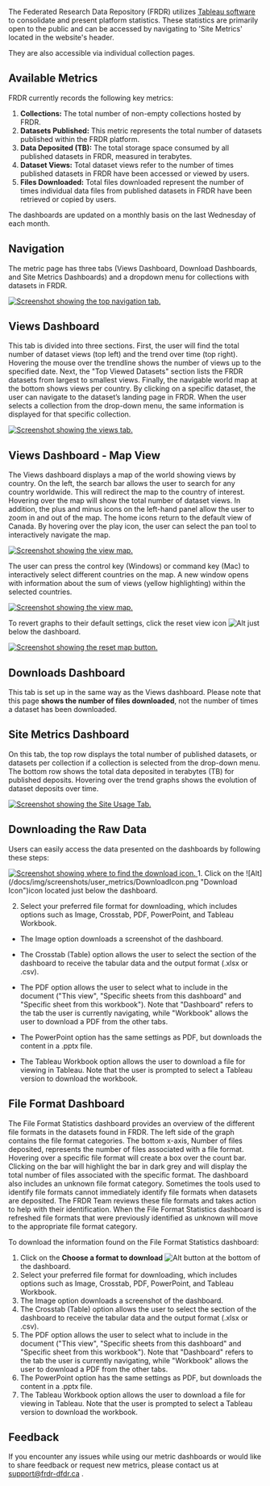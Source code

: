 ﻿The Federated Research Data Repository (FRDR) utilizes [Tableau software](https://www.tableau.com/why-tableau/what-is-tableau) to consolidate and present platform statistics. These statistics are primarily open to the public and can be accessed by navigating to 'Site Metrics' located in the website's header. 

 They are also accessible via individual collection pages.


## Available Metrics

FRDR currently records the following key metrics:

1. **Collections:** The total number of non-empty collections hosted by FRDR.
2. **Datasets Published:** This metric represents the total number of datasets published within the FRDR platform.
3. **Data Deposited (TB):** The total storage space consumed by all published datasets in FRDR, measured in terabytes.
4. **Dataset Views:** Total dataset views refer to the number of times published datasets in FRDR have been accessed or viewed by users.
5. **Files Downloaded:** Total files downloaded represent the number of times individual data files from published datasets in FRDR have been retrieved or copied by users.
   
The dashboards are updated on a monthly basis on the last Wednesday of each month.

## Navigation

The metric page has three tabs (Views Dashboard, Download Dashboards, and Site Metrics Dashboards) and a dropdown menu for collections with datasets in FRDR.

<a href="/docs/img/screenshots/user_metrics/metrics_nav_tab.png" class="screenshot-lightbox">
<img src="/docs/img/screenshots/user_metrics/metrics_nav_tab.png" alt="Screenshot showing the top navigation tab." class="screenshot"/>
</a>



## Views Dashboard

This tab is divided into three sections. First, the user will find the total number of dataset views (top left) and the 
trend over time (top right). Hovering the mouse over the trendline shows the number of views up to the specified date. 
Next, the "Top Viewed Datasets" section lists the FRDR datasets from largest to smallest views. Finally, the navigable 
world map at the bottom shows views per country.  By clicking on a specific dataset, the user can navigate to the 
dataset’s landing page in FRDR. When the user selects a collection from the drop-down menu, the same information is 
displayed for that specific collection.

<a href="/docs/img/screenshots/user_metrics/metrics_view_tab_1.png" class="screenshot-lightbox">
<img src="/docs/img/screenshots/user_metrics/metrics_view_tab_1.png" alt="Screenshot showing the views tab." class="screenshot"/>
</a>


## Views Dashboard - Map View

The Views dashboard displays a map of the world showing views by country.  On the left, the search bar allows the user 
to search for any country worldwide. This will redirect the map to the country of interest. Hovering over the map will 
show the total number of dataset views. In addition, the plus and minus icons on the left-hand panel allow the user to 
zoom in and out of the map. The home icons return to the default view of Canada. By hovering over the play icon, the 
user can select the pan tool to interactively navigate the map.  

<a href="/docs/img/screenshots/user_metrics/metrics_map_view.png" class="screenshot-lightbox">
<img src="/docs/img/screenshots/user_metrics/metrics_map_view.png" alt="Screenshot showing the view map." class="screenshot"/>
</a>


The user can press the control key (Windows) or command key (Mac) to interactively select different countries on the 
map. A new window opens with information about the sum of views (yellow highlighting) within the selected countries. 

<a href="/docs/img/screenshots/user_metrics/metrics_map_view_2.png" class="screenshot-lightbox">
<img src="/docs/img/screenshots/user_metrics/metrics_map_view_2.png" alt="Screenshot showing the view map." class="screenshot"/>
</a>

To revert graphs to their default settings, click the reset view icon ![Alt](/docs/img/screenshots/user_metrics/RevertIcon.png "Revert Icon") just below the dashboard.

<a href="/docs/img/screenshots/user_metrics/metrics_reset_map_button.png" class="screenshot-lightbox">
<img src="/docs/img/screenshots/user_metrics/metrics_reset_map_button.png" alt="Screenshot showing the reset map button." class="screenshot"/>
</a>

## Downloads Dashboard
This tab is set up in the same way as the Views dashboard. Please note that this page **shows the number of files 
downloaded**, not the number of times a dataset has been downloaded.  

## Site Metrics Dashboard
On this tab, the top row displays the total number of published datasets, or datasets per collection if a collection is 
selected from the drop-down menu. The bottom row shows the total data deposited in terabytes (TB) for published deposits.
Hovering over the trend graphs shows the evolution of dataset deposits over time.

<a href="/docs/img/screenshots/user_metrics/metrics_site_usage_tab.png" class="screenshot-lightbox">
<img src="/docs/img/screenshots/user_metrics/metrics_site_usage_tab.png" alt="Screenshot showing the Site Usage Tab." class="screenshot"/>
</a>


## Downloading the Raw Data
Users can easily access the data presented on the dashboards by following these steps:

<a href="/docs/img/screenshots/user_metrics/MenuBar.png" class="screenshot-lightbox">
<img src="/docs/img/screenshots/user_metrics/MenuBar.png" alt="Screenshot showing where to find the download icon." class="screenshot"/>
</a>
1. Click on the  ![Alt](/docs/img/screenshots/user_metrics/DownloadIcon.png "Download Icon")icon located just below the dashboard.

2. Select your preferred file format for downloading, which includes options such as Image, Crosstab, PDF, PowerPoint, and Tableau Workbook.
    
* The Image option downloads a screenshot of the dashboard. 

* The Crosstab (Table) option allows the user to select the section of the dashboard to receive the tabular data and the output format (.xlsx or .csv). 

* The PDF option allows the user to select what to include in the document ("This view", "Specific sheets from this dashboard" and "Specific sheet from this workbook"). Note that "Dashboard" refers to the tab the user is currently navigating, while "Workbook" allows the user to download a PDF from the other tabs.

* The PowerPoint option has the same settings as PDF, but downloads the content in a .pptx file.

* The Tableau Workbook option allows the user to download a file for viewing in Tableau. Note that the user is prompted to select a Tableau version to download the workbook.

## File Format Dashboard
The File Format Statistics dashboard provides an overview of the different file formats in the datasets found in FRDR. The left side of the graph contains the file format categories. The bottom x-axis, Number of files deposited, represents the number of files associated with a file format. Hovering over a specific file format will create a box over the count bar. Clicking on the bar will highlight the bar in dark grey and will display the total number of files associated with the specific format. The dashboard also includes an unknown file format category. Sometimes the tools used to identify file formats cannot immediately identify file formats when datasets are deposited. The FRDR Team reviews these file formats and takes action to help with their identification. When the File Format Statistics dashboard is refreshed file formats that were previously identified as unknown will move to the appropriate file format category.

To download the information found on the File Format Statistics dashboard:

1. Click on the **Choose a format to download**  ![Alt](/docs/img/screenshots/user_metrics/DownloadIcon.png "Download Icon") button at the bottom of the dashboard. 
2. Select your preferred file format for downloading, which includes options such as Image, Crosstab, PDF, PowerPoint, and Tableau Workbook.
3. The Image option downloads a screenshot of the dashboard.
4. The Crosstab (Table) option allows the user to select the section of the dashboard to receive the tabular data and the output format (.xlsx or .csv).
5. The PDF option allows the user to select what to include in the document ("This view", "Specific sheets from this dashboard" and "Specific sheet from this workbook"). Note that "Dashboard" refers to the tab the user is currently navigating, while "Workbook" allows the user to download a PDF from the other tabs.
6. The PowerPoint option has the same settings as PDF, but downloads the content in a .pptx file.
7. The Tableau Workbook option allows the user to download a file for viewing in Tableau. Note that the user is prompted to select a Tableau version to download the workbook.


## Feedback
If you encounter any issues while using our metric dashboards or would like to share feedback or request new metrics, 
please contact us at [support@frdr-dfdr.ca](mailto:support@frdr-dfdr.ca) .


